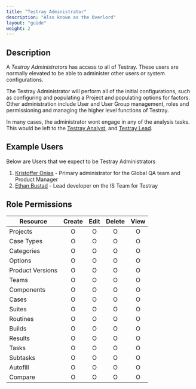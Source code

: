 ```yaml
---
title: "Testray Administrator"
description: "Also known as the Overlord"
layout: "guide"
weight: 2
---
```


<article id="1">

## Description

A *Testray Administrators* has access to all of Testray. These users are normally elevated to be able to administer other users or system configurations.

The Testray Administrator will perform all of the initial configurations, such as configuring and populating a Project and populating options for factors. Other administration include User and User Group management, roles and permissioning and managing the higher level functions of Testray.

In many cases, the administrator wont engage in any of the analysis tasks. This would be left to the [Testray Analyst](/docs/personas/testray-analyst.html), and [Testray Lead](/docs/personas/testray-lead.html).

</article>

<article id="2">

## Example Users

Below are Users that we expect to be Testray Administrators

1. [Kristoffer Onias](https://loop.liferay.com/web/guest/home/-/loop/people/_kristoffer.onias) - Primary administrator for the Global QA team and Product Manager
1. [Ethan Bustad](https://loop.liferay.com/web/guest/home/-/loop/people/_ethan.bustad) - Lead developer on the IS Team for Testray

</article>

<article id="3">

## Role Permissions

| Resource         | Create  | Edit    | Delete  | View    |
| ---------------- | :-----: | :-----: | :-----: | :-----: |
| Projects         |       O |       O |       O |       O |
| Case Types       |       O |       O |       O |       O |
| Categories       |       O |       O |       O |       O |
| Options          |       O |       O |       O |       O |
| Product Versions |       O |       O |       O |       O |
| Teams            |       O |       O |       O |       O |
| Components       |       O |       O |       O |       O |
| Cases            |       O |       O |       O |       O |
| Suites           |       O |       O |       O |       O |
| Routines         |       O |       O |       O |       O |
| Builds           |       O |       O |       O |       O |
| Results          |       O |       O |       O |       O |
| Tasks            |       O |       O |       O |       O |
| Subtasks         |       O |       O |       O |       O |
| Autofill         |       O |       O |       O |       O |
| Compare          |       O |       O |       O |       O |


</article>